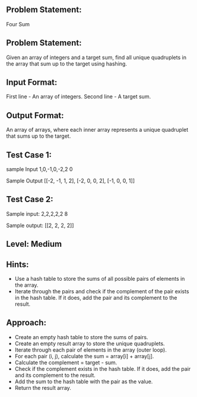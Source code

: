 ## Problem Statement:
Four Sum

## Problem Statement:
Given an array of integers and a target sum, find all 
unique quadruplets in the array that sum up to the 
target using hashing.


## Input Format:
First line - An array of integers.
Second line - A target sum.


## Output Format:
An array of arrays, where each inner 
array represents a unique quadruplet 
that sums up to the target.


## Test Case 1:
sample Input
1,0,-1,0,-2,2
0

Sample Output
[[-2, -1, 1, 2], [-2, 0, 0, 2], [-1, 0, 0, 1]]

## Test Case 2:
Sample input: 
2,2,2,2,2
8

Sample output:
[[2, 2, 2, 2]]

## Level: Medium

## Hints:
- Use a hash table to store the sums of all possible 
pairs of elements in the array.
- Iterate through the pairs and check if the 
complement of the pair exists in the hash table.
If it does, add the pair and its complement to 
the result.


## Approach:
- Create an empty hash table to store the sums of pairs.
- Create an empty result array to store the unique quadruplets.
- Iterate through each pair of elements in the array (outer loop).
- For each pair (i, j), calculate the sum = array[i] + array[j].
- Calculate the complement = target - sum.
- Check if the complement exists in the hash table. If it does, add the pair and its complement to the result.
- Add the sum to the hash table with the pair as the value.
- Return the result array.
